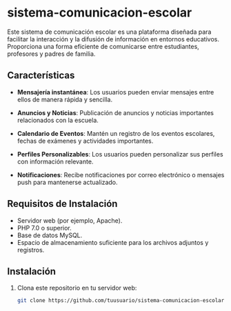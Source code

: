 # sistema-comunicacion-escolar


Este sistema de comunicación escolar es una plataforma diseñada para facilitar la interacción y la difusión de información en entornos educativos. Proporciona una forma eficiente de comunicarse entre estudiantes, profesores y padres de familia.

## Características

- **Mensajería instantánea**: Los usuarios pueden enviar mensajes entre ellos de manera rápida y sencilla.

- **Anuncios y Noticias**: Publicación de anuncios y noticias importantes relacionados con la escuela.

- **Calendario de Eventos**: Mantén un registro de los eventos escolares, fechas de exámenes y actividades importantes.

- **Perfiles Personalizables**: Los usuarios pueden personalizar sus perfiles con información relevante.

- **Notificaciones**: Recibe notificaciones por correo electrónico o mensajes push para mantenerse actualizado.

## Requisitos de Instalación

- Servidor web (por ejemplo, Apache).
- PHP 7.0 o superior.
- Base de datos MySQL.
- Espacio de almacenamiento suficiente para los archivos adjuntos y registros.

## Instalación

1. Clona este repositorio en tu servidor web:

   ```bash
   git clone https://github.com/tuusuario/sistema-comunicacion-escolar.git